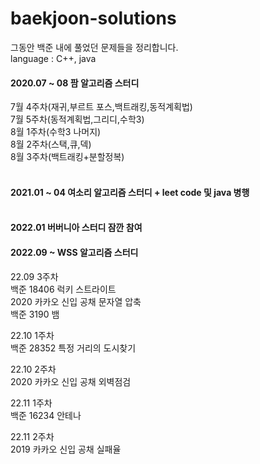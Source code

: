 # baekjoon-solutions

그동안 백준 내에 풀었던 문제들을 정리합니다.<br>
language : C++, java

#### 2020.07 ~ 08 팜 알고리즘 스터디<br>
  7월 4주차(재귀,부르트 포스,백트래킹,동적계획법)<br>
  7월 5주차(동적계획법,그리디,수학3)<br>
  8월 1주차(수학3 나머지)<br>
  8월 2주차(스택,큐,덱)<br>
  8월 3주차(백트래킹+분할정복)<br>
<br>
#### 2021.01 ~ 04 여소리 알고리즘 스터디 + leet code 및 java 병행<br><br>


#### 2022.01 버버니아 스터디 잠깐 참여


#### 2022.09 ~ WSS 알고리즘 스터디<br>
22.09 3주차<br>
  백준 18406 럭키 스트라이트<br>
  2020 카카오 신입 공채 문자열 압축 <br>
  백준 3190 뱀 <br>
 
22.10 1주차<br>
  백준 28352 특정 거리의 도시찾기<br>

22.10 2주차<br>
  2020 카카오 신입 공채 외벽점검<br>
  
22.11 1주차<br>
  백준 16234 안테나 <br>

22.11 2주차<br>
  2019 카카오 신입 공채 실패율 <br>

